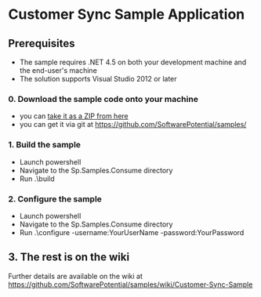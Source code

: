 # Customer Sync Sample Application

## Prerequisites

* The sample requires .NET 4.5 on both your development machine and the end-user's machine
* The solution supports Visual Studio 2012 or later

### 0. Download the sample code onto your machine 

* you can [take it as a ZIP from here](https://github.com/SoftwarePotential/samples/zipball/master) 
* you can get it via git at https://github.com/SoftwarePotential/samples/

### 1. Build the sample

* Launch powershell 
* Navigate to the Sp.Samples.Consume directory
* Run .\build

### 2. Configure the sample
* Launch powershell 
* Navigate to the Sp.Samples.Consume directory
* Run .\configure -username:YourUserName -password:YourPassword

## 3. The rest is on the wiki

Further details are available on the wiki at https://github.com/SoftwarePotential/samples/wiki/Customer-Sync-Sample